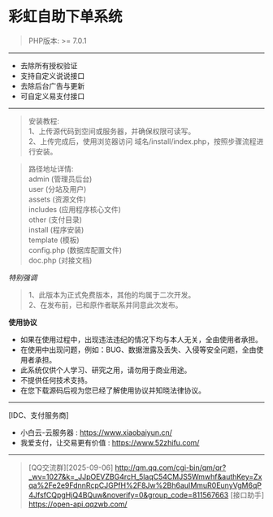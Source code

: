 # 彩虹自助下单系统

> PHP版本: >= 7.0.1

____
* 去除所有授权验证
* 支持自定义说说接口
* 去除后台广告与更新
* 可自定义易支付接口
____

>安装教程:   
> 1、上传源代码到空间或服务器，并确保权限可读写。  
> 2、上传完成后，使用浏览器访问 域名/install/index.php，按照步骤流程进行安装。  

>路径地址详情:  
> admin (管理员后台)  
> user (分站及用户)  
> assets (资源文件)  
> includes (应用程序核心文件)  
> other (支付目录)  
> install (程序安装)  
> template (模板)  
> config.php (数据库配置文件)  
> doc.php (对接文档)  

[//]: # (>Nginx静态规则:)

[//]: # (> rewrite ^/api/&#40;\w+&#41;\.do$ /api.php?act=$1 last;  )

*特别强调*
> 1、此版本为正式免费版本，其他的均属于二次开发。  
> 2、在发布前，已和原作者联系并同意此次发布。

__使用协议__
* 如果在使用过程中，出现违法违纪的情况下均与本人无关，全由使用者承担。
* 在使用中出现问题，例如：BUG、数据泄露及丢失、入侵等安全问题，全由使用者承担。
* 此系统仅供个人学习、研究之用，请勿用于商业用途。
* 不提供任何技术支持。
* 在您下载源码后视为您已经了解使用协议并知晓法律协议。
---

[IDC、支付服务商] 
* 小白云-云服务器 : https://www.xiaobaiyun.cn/
* 我爱支付，让交易更有价值 : https://www.52zhifu.com/
  
---- 
> [QQ交流群][2025-09-06]  http://qm.qq.com/cgi-bin/qm/qr?_wv=1027&k=_JJpOEVZBG4rcH_5laqC54CMJS5Wmwhf&authKey=Zxqa%2Fe2e9FdnnRcpCJGPfH%2F8Jw%2Bh6auIMmuR0EunyVgM6qP4JfsfCQpgHjQ4BQuw&noverify=0&group_code=811567663
> [接口助手]  https://open-api.qqzwb.com/  
